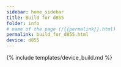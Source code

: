 ```yaml
---
sidebar: home_sidebar
title: Build for d855
folder: info
# name of the page (/{{permalink}}.html)
permalink: build_for_d855.html
device: d855
---
```

{% include templates/device_build.md %}
